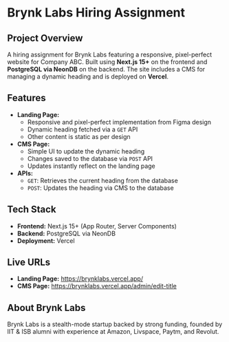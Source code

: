 <h1>Brynk Labs Hiring Assignment</h1>

<h2>Project Overview</h2>
<p>
  A hiring assignment for Brynk Labs featuring a responsive, pixel-perfect website for Company ABC.  
  Built using <strong>Next.js 15+</strong> on the frontend and <strong>PostgreSQL via NeonDB</strong> on the backend.  
  The site includes a CMS for managing a dynamic heading and is deployed on <strong>Vercel</strong>.
</p>

<h2>Features</h2>
<ul>
  <li><strong>Landing Page:</strong>
    <ul>
      <li>Responsive and pixel-perfect implementation from Figma design</li>
      <li>Dynamic heading fetched via a <code>GET</code> API</li>
      <li>Other content is static as per design</li>
    </ul>
  </li>
  <li><strong>CMS Page:</strong>
    <ul>
      <li>Simple UI to update the dynamic heading</li>
      <li>Changes saved to the database via <code>POST</code> API</li>
      <li>Updates instantly reflect on the landing page</li>
    </ul>
  </li>
  <li><strong>APIs:</strong>
    <ul>
      <li><code>GET</code>: Retrieves the current heading from the database</li>
      <li><code>POST</code>: Updates the heading via CMS to the database</li>
    </ul>
  </li>
</ul>

<h2>Tech Stack</h2>
<ul>
  <li><strong>Frontend:</strong> Next.js 15+ (App Router, Server Components)</li>
  <li><strong>Backend:</strong> PostgreSQL via NeonDB</li>
  <li><strong>Deployment:</strong> Vercel</li>
</ul>

<h2>Live URLs</h2>
<ul>
  <li><strong>Landing Page:</strong> <a href="https://brynklabs.vercel.app/" target="_blank">https://brynklabs.vercel.app/</a></li>
  <li><strong>CMS Page:</strong> <a href="https://brynklabs.vercel.app/admin/edit-title" target="_blank">https://brynklabs.vercel.app/admin/edit-title</a></li>
</ul>

<h2>About Brynk Labs</h2>
<p>
  Brynk Labs is a stealth-mode startup backed by strong funding, founded by IIT & ISB alumni with experience at Amazon, Livspace, Paytm, and Revolut.
</p>
